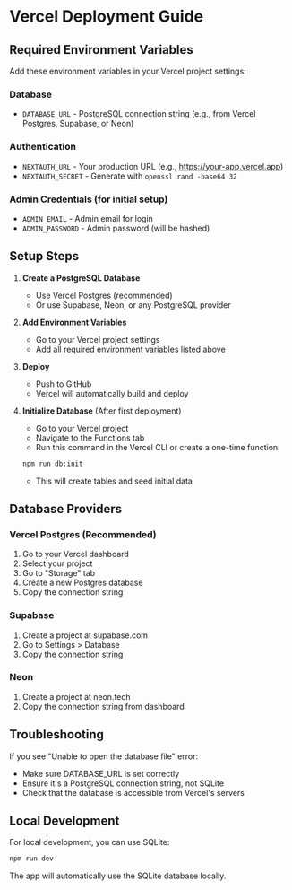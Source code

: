 # Vercel Deployment Guide

## Required Environment Variables

Add these environment variables in your Vercel project settings:

### Database
- `DATABASE_URL` - PostgreSQL connection string (e.g., from Vercel Postgres, Supabase, or Neon)

### Authentication
- `NEXTAUTH_URL` - Your production URL (e.g., https://your-app.vercel.app)
- `NEXTAUTH_SECRET` - Generate with `openssl rand -base64 32`

### Admin Credentials (for initial setup)
- `ADMIN_EMAIL` - Admin email for login
- `ADMIN_PASSWORD` - Admin password (will be hashed)

## Setup Steps

1. **Create a PostgreSQL Database**
   - Use Vercel Postgres (recommended)
   - Or use Supabase, Neon, or any PostgreSQL provider

2. **Add Environment Variables**
   - Go to your Vercel project settings
   - Add all required environment variables listed above

3. **Deploy**
   - Push to GitHub
   - Vercel will automatically build and deploy

4. **Initialize Database** (After first deployment)
   - Go to your Vercel project
   - Navigate to the Functions tab
   - Run this command in the Vercel CLI or create a one-time function:
   ```bash
   npm run db:init
   ```
   - This will create tables and seed initial data

## Database Providers

### Vercel Postgres (Recommended)
1. Go to your Vercel dashboard
2. Select your project
3. Go to "Storage" tab
4. Create a new Postgres database
5. Copy the connection string

### Supabase
1. Create a project at supabase.com
2. Go to Settings > Database
3. Copy the connection string

### Neon
1. Create a project at neon.tech
2. Copy the connection string from dashboard

## Troubleshooting

If you see "Unable to open the database file" error:
- Make sure DATABASE_URL is set correctly
- Ensure it's a PostgreSQL connection string, not SQLite
- Check that the database is accessible from Vercel's servers

## Local Development

For local development, you can use SQLite:
```bash
npm run dev
```

The app will automatically use the SQLite database locally.